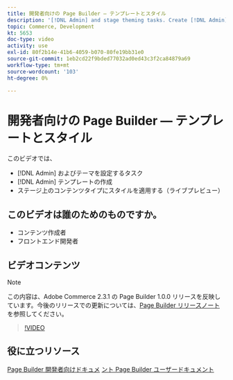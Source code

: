 ```yaml
---
title: 開発者向けの Page Builder — テンプレートとスタイル
description: '[!DNL Admin] and stage theming tasks. Create [!DNL Admin] テンプレート​。ステージ（ライブプレビュー）上のコンテンツタイプにスタイルを適用します。'
topic: Commerce, Development
kt: 5653
doc-type: video
activity: use
exl-id: 80f2b14e-41b6-4059-b070-80fe19bb31e0
source-git-commit: 1eb2cd22f9bded77032ad0ed43c3f2ca84879a69
workflow-type: tm+mt
source-wordcount: '103'
ht-degree: 0%

---
```


# 開発者向けの Page Builder — テンプレートとスタイル

このビデオでは、

- [!DNL Admin] およびテーマを設定するタスク
- [!DNL Admin] テンプレートの&#x200B;作成
- ステージ上のコンテンツタイプにスタイルを適用する（ライブプレビュー）

## このビデオは誰のためのものですか。

- コンテンツ作成者
- フロントエンド開発者

## ビデオコンテンツ

>[!NOTE]
>
>この内容は、Adobe Commerce 2.3.1 の Page Builder 1.0.0 リリースを反映しています。今後のリリースでの更新については、[Page Builder リリースノート ](https://devdocs.magento.com/page-builder/docs/release-notes.html) を参照してください。

>[!VIDEO](https://video.tv.adobe.com/v/35712?quality=12&learn=on)

## 役に立つリソース

[Page Builder 開発者向けドキュメ](https://devdocs.magento.com/page-builder/docs/index.html)
[ント Page Builder ユーザードキュメント](https://docs.magento.com/user-guide/cms/page-builder.html)
